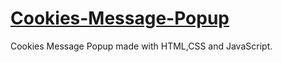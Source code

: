 # [Cookies-Message-Popup](https://pauloskatostaris.github.io/Cookies-Message-Popup/)

Cookies Message Popup made with HTML,CSS and JavaScript.
